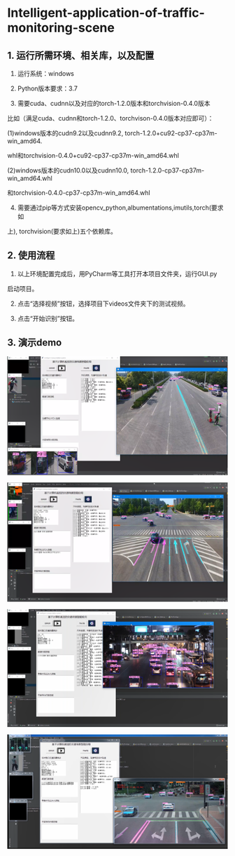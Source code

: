# Intelligent-application-of-traffic-monitoring-scene

## 1. 运行所需环境、相关库，以及配置

1. 运行系统：windows

2. Python版本要求：3.7

3. 需要cuda、cudnn以及对应的torch-1.2.0版本和torchvision-0.4.0版本

比如（满足cuda、cudnn和torch-1.2.0、torchvison-0.4.0版本对应即可）：

(1)windows版本的cudn9.2以及cudnn9.2, torch-1.2.0+cu92-cp37-cp37m-win_amd64.

whl和torchvision-0.4.0+cu92-cp37-cp37m-win_amd64.whl

(2)windows版本的cudn10.0以及cudnn10.0, torch-1.2.0-cp37-cp37m-win_amd64.whl

和torchvision-0.4.0-cp37-cp37m-win_amd64.whl

4. 需要通过pip等方式安装opencv_python,albumentations,imutils,torch(要求如

 上), torchvision(要求如上)五个依赖库。

## 2. 使用流程

1. 以上环境配置完成后，用PyCharm等工具打开本项目文件夹，运行GUI.py

启动项目。

2. 点击“选择视频”按钮，选择项目下videos文件夹下的测试视频。

3. 点击“开始识别”按钮。

## 3. 演示demo

![3](./show_images/3.png)

![2](./show_images/2.png)

![1](./show_images/1.png)

![4](./show_images/4.png)

